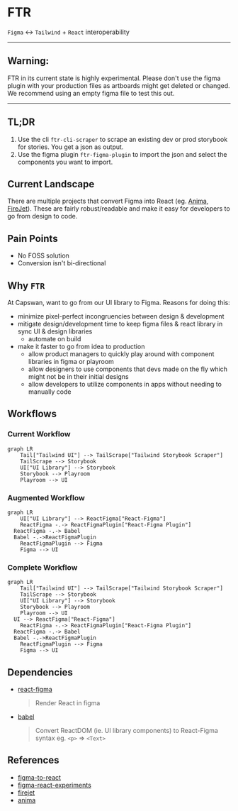 # FTR

`Figma` <-> `Tailwind` + `React` interoperability

---

## Warning:

FTR in its current state is highly experimental. Please don't use the figma plugin with your production files as artboards might get deleted or changed. We recommend using an empty figma file to test this out.

---

## TL;DR

1. Use the cli `ftr-cli-scraper` to scrape an existing dev or prod storybook for stories. You get a json as output.
2. Use the figma plugin `ftr-figma-plugin` to import the json and select the components you want to import.

## Current Landscape

There are multiple projects that convert Figma into React (eg. [Anima](https://www.animaapp.com/blog/design-to-code/how-to-export-figma-to-react/), [FireJet](https://firejet.io/)). These are fairly robust/readable and make it easy for developers to go from design to code.

## Pain Points

- No FOSS solution
- Conversion isn't bi-directional

## Why `FTR`

At Capswan, want to go from our UI library to Figma. Reasons for doing this:

- minimize pixel-perfect incongruencies between design & development
- mitigate design/development time to keep figma files & react library in sync UI & design libraries
  - automate on build
- make it faster to go from idea to production
  - allow product managers to quickly play around with component libraries in figma or playroom
  - allow designers to use components that devs made on the fly which might not be in their initial designs
  - allow developers to utilize components in apps without needing to manually code

## Workflows

### Current Workflow

```mermaid
graph LR
	Tail["Tailwind UI"] --> TailScrape["Tailwind Storybook Scraper"]
	TailScrape --> Storybook
	UI["UI Library"] --> Storybook
	Storybook --> Playroom
	Playroom --> UI
```

### Augmented Workflow

```mermaid
graph LR
	UI["UI Library"] --> ReactFigma["React-Figma"]
	ReactFigma -.-> ReactFigmaPlugin["React-Figma Plugin"]
  ReactFigma -.-> Babel
  Babel -.->ReactFigmaPlugin
	ReactFigmaPlugin --> Figma
	Figma --> UI
```

### Complete Workflow

```mermaid
graph LR
	Tail["Tailwind UI"] --> TailScrape["Tailwind Storybook Scraper"]
	TailScrape --> Storybook
	UI["UI Library"] --> Storybook
	Storybook --> Playroom
	Playroom --> UI
  UI --> ReactFigma["React-Figma"]
	ReactFigma -.-> ReactFigmaPlugin["React-Figma Plugin"]
  ReactFigma -.-> Babel
  Babel -.->ReactFigmaPlugin
	ReactFigmaPlugin --> Figma
	Figma --> UI
```

## Dependencies

- [react-figma](https://react-figma.dev/)
  > Render React in figma
- [babel](https://babeljs.io/)
  > Convert ReactDOM (ie. UI library components) to React-Figma syntax
  > eg. `<p>` => `<Text>`

## References

- [figma-to-react](https://github.com/kazuyaseki/figma-to-react)
- [figma-react-experiments](https://brikerr.github.io/figma-react-experiments/)
- [firejet](https://firejet.io/)
- [anima](https://www.animaapp.com/)
